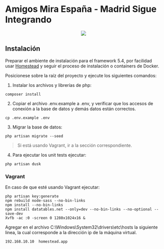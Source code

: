 # Amigos Mira España - Madrid Sigue Integrando

<p align="center"><img src="https://www.amigosmira.es/wp-content/uploads/2016/01/Logo_footer.png"></p>

## Instalación

Preparar el ambiente de instalación para el framework 5.4, por facilidad usar [Homestead](https://laravel.com/docs/5.4/homestead) y seguir el proceso de instalación o containers de Docker.

Posicionese sobre la raíz del proyecto y ejecute los siguientes comandos:

1. Instalar los archivos y librerías de php:
~~~
composer install
~~~

2. Copiar el archivo .env.example a .env, y verificar que los accesos de conexión a la base de datos y demás datos están correctos.
~~~
cp .env.example .env
~~~

3. Migrar la base de datos:
~~~
php artisan migrate --seed
~~~

> Si está usando Vagrant, ir a la sección correspondiente.

4. Para ejecutar los unit tests ejecutar:
~~~
php artisan dusk
~~~

### Vagrant
En caso de que esté usando Vagrant ejecutar:
~~~
php artisan key:generate
npm rebuild node-sass --no-bin-links
npm install --no-bin-links
npm install datatables.net --only=dev --no-bin-links --no-optional --save-dev
Xvfb -ac :0 -screen 0 1280x1024x16 &
~~~

Agregar en el archivo C:\Windows\System32\drivers\etc\hosts la siguiente linea, la cual corresponde a la dirección ip de la máquina virtual.
~~~
192.168.10.10  homestead.app
~~~